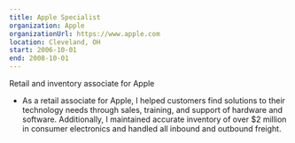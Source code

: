 ```yaml
---
title: Apple Specialist
organization: Apple
organizationUrl: https://www.apple.com
location: Cleveland, OH
start: 2006-10-01
end: 2008-10-01
---
```


Retail and inventory associate for Apple
- As a retail associate for Apple, I helped customers find solutions to their technology needs through sales, training, and support of hardware and software. Additionally, I maintained accurate inventory of over $2 million in consumer electronics and handled all inbound and outbound freight. 
